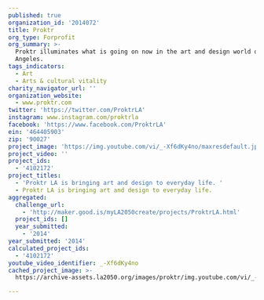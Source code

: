 ```yaml
---
published: true
organization_id: '2014072'
title: Proktr
org_type: Forprofit
org_summary: >-
  Proktr illuminates what is going on now in the art and design world of Los
  Angeles.
tags_indicators:
  - Art
  - Arts & cultural vitality
charity_navigator_url: ''
organization_website:
  - www.proktr.com
twitter: 'https://twitter.com/ProktrLA'
instagram: www.instagram.com/proktrla
facebook: 'https://www.facebook.com/ProktrLA'
ein: '464405903'
zip: '90027'
project_image: 'https://img.youtube.com/vi/_-Xf6dKy4no/maxresdefault.jpg'
project_video: ''
project_ids:
  - '4102172'
project_titles:
  - 'Proktr LA is bringing art and design to everyday life. '
  - Proktr LA is bringing art and design to everyday life.
aggregated:
  challenge_url:
    - 'http://maker.good.is/myLA2050create/projects/ProktrLA.html'
  project_ids: []
  year_submitted:
    - '2014'
year_submitted: '2014'
calculated_project_ids:
  - '4102172'
youtube_video_identifier: _-Xf6dKy4no
cached_project_image: >-
  https://archive-assets.la2050.org/images/proktr/img.youtube.com/vi/_-Xf6dKy4no/maxresdefault.jpg

---
```

